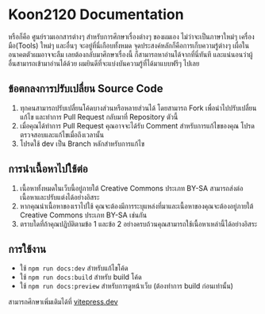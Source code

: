 # Koon2120 Documentation
หรือก็คือ ศูนย์รวมเอกสารต่างๆ สำหรับการศึกษาเรื่องต่างๆ ของผมเอง ไม่ว่าจะเป็นภาษาใหม่ๆ เครื่องมือ(Tools) ใหม่ๆ และอื่นๆ จะอยู่ที่นี่เกือบทั้งหมด จุดประสงค์หลักก็คือการเก็บความรู้ต่างๆ เผื่อในอนาคตตัวผมอาจจะลืม เลยต้องกลับมาศึกษาเรื่องนี้ ก็สามารถหาอ่านได้จากที่นี่ทันที และแน่นอนว่าผู้อื่นสามารถเข้ามาอ่านได้ด้วย ผมยินดีที่จะแบ่งบันความรู้ที่ได้มาแบบฟรีๆ ไปเลย

## ข้อตกลงการปรับเปลื่ยน Source Code
1.  ทุกคนสามารถปรับเปลื่ยนโค้ดบางส่วนหรือหลายส่วนได้ โดยสามารถ Fork เพื่อนำไปปรับเปลื่ยนแก้ไข และทำการ Pull Request กลับมาที่ Repository ตัวนี้
2.  เมื่อคุณได้ทำการ Pull Request คุณอาจจะได้รับ Comment สำหรับการแก้ไขของคุณ โปรดตรวจสอบและแก้ไขเมื่อถึงเวลานั้น
3.  โปรดใช้ dev เป็น Branch หลักสำหรับการแก้ไข

## การนำเนื้อหาไปใช้ต่อ
1.  เนื้อหาทั้งหมดในเว็บนี้อยู่ภายใต้ Creative Commons ประเภท BY-SA สามารถส่งต่อเนื้อหาและปรับแต่งได้อย่างอิสระ
2.  หากคุณนำเนื้อหาของเราไปใช้ คุณจะต้องมีการระบุแหล่งที่มาและเนื้อหาของคุณจะต้องอยู่ภายใต้ Creative Commons ประเภท BY-SA เช่นกัน
3.  ตราบใดที่ถ้าคุณปฏิบัติตามข้อ 1 และข้อ 2 อย่างครบถ้วนคุณสามารถใช้เนื้อหาเหล่านี้ได้อย่างอิสระ

## การใช้งาน
-  ใช้ `npm run docs:dev` สำหรับแก้ไขโค้ด
-  ใช้ `npm run docs:build` สำหรับ build โค้ด
-  ใช้ `npm run docs:preview` สำหรับการดูหน้าเว็บ (ต้องทำการ build ก่อนเท่านั้น)

สามารถศึกษาเพิ่มเติมได้ที่ [vitepress.dev](https://vitepress.dev/)
